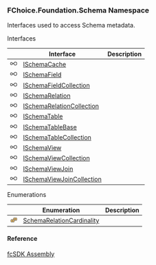 ﻿### FChoice.Foundation.Schema Namespace

Interfaces used to access Schema metadata.

Interfaces

|   | Interface | Description |
| --- | --- | --- |
| ![Interface](dotnetimages/Interface.png) | [ISchemaCache](fcSDK~FChoice.Foundation.Schema.ISchemaCache.md) |   |
| ![Interface](dotnetimages/Interface.png) | [ISchemaField](fcSDK~FChoice.Foundation.Schema.ISchemaField.md) |   |
| ![Interface](dotnetimages/Interface.png) | [ISchemaFieldCollection](fcSDK~FChoice.Foundation.Schema.ISchemaFieldCollection.md) |   |
| ![Interface](dotnetimages/Interface.png) | [ISchemaRelation](fcSDK~FChoice.Foundation.Schema.ISchemaRelation.md) |   |
| ![Interface](dotnetimages/Interface.png) | [ISchemaRelationCollection](fcSDK~FChoice.Foundation.Schema.ISchemaRelationCollection.md) |   |
| ![Interface](dotnetimages/Interface.png) | [ISchemaTable](fcSDK~FChoice.Foundation.Schema.ISchemaTable.md) |   |
| ![Interface](dotnetimages/Interface.png) | [ISchemaTableBase](fcSDK~FChoice.Foundation.Schema.ISchemaTableBase.md) |   |
| ![Interface](dotnetimages/Interface.png) | [ISchemaTableCollection](fcSDK~FChoice.Foundation.Schema.ISchemaTableCollection.md) |   |
| ![Interface](dotnetimages/Interface.png) | [ISchemaView](fcSDK~FChoice.Foundation.Schema.ISchemaView.md) |   |
| ![Interface](dotnetimages/Interface.png) | [ISchemaViewCollection](fcSDK~FChoice.Foundation.Schema.ISchemaViewCollection.md) |   |
| ![Interface](dotnetimages/Interface.png) | [ISchemaViewJoin](fcSDK~FChoice.Foundation.Schema.ISchemaViewJoin.md) |   |
| ![Interface](dotnetimages/Interface.png) | [ISchemaViewJoinCollection](fcSDK~FChoice.Foundation.Schema.ISchemaViewJoinCollection.md) |   |

Enumerations

|   | Enumeration | Description |
| --- | --- | --- |
| ![Enumeration](dotnetimages/Enumeration.png) | [SchemaRelationCardinality](fcSDK~FChoice.Foundation.Schema.SchemaRelationCardinality.md) |   |

#### Reference

[fcSDK Assembly](fcSDK.md)
